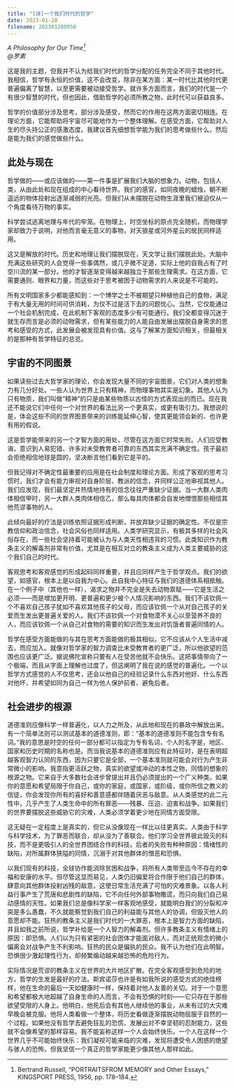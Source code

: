 ```yaml
---
title: "[译]一个我们时代的哲学"
date: 2023-01-28
filename: 202301280950
---
```


*A Philosophy for Our Time[^1]\
@罗素*

这是我的主题，但我并不认为给我们时代的哲学分配的任务完全不同于其他时代。我相信，哲学有永恒的价值，这不会改变，除非在某方面：某一时代比其他时代更普遍偏离了智慧，以至更需要被动接受哲学。就许多方面而言，我们的时代是一个有很少智慧的时代，但也因此，借助哲学的必须所教之物，此时代可以获益良多。

哲学的价值部分涉及思考，部分涉及感受，然而它的作用在这两方面密切相连。在理论方面，它能帮助将宇宙尽可能地作为一个整体理解。在感受方面，它帮助对人生的尽头持公正的感激态度。我建议首先细想哲学能为我们的思考做些什么，然后是能为我们的感觉做些什么。

## 此处与现在

哲学做的——或应该做的——第一件事是扩展我们大脑的想象力。动物，包括人类，从由此处和现在组成的中心看待世界。我们的感官，如同夜晚的蜡烛，朝不断遥远的物体投射出逐渐减弱的光亮。但我们从未摆脱在动物生涯里我们被迫仅从一个角度看待万物的事实。

科学尝试逃离地理与年代的牢笼。在物理上，时空坐标的原点完全随机，而物理学家却致力于说明，对他而言毫无意义的事物，对天狼星或河外星云的居民同样适用。

这又是解放的时代。历史和地理让我们摆脱现在，天文学让我们摆脱此处。大脑中充满这些研究的人会觉得一些事偶然，或几乎微不足道，实际上他的自我占有了时空川流的某一部分。他的才智逐渐变得越来越独立于那些生理需求。在这方面，它需要通则、眼界和力量，而这些对于思考被困于动物需求的人来说是不可能的。

所有文明国家多少都能感知到：一个博学之士不被期望只种植他自己的食物，满足于有大量无用的时间可供消耗，为仅不过是活下去的问题忧心。当然，它仅能通过一个社会机制完成，在此机制下客观的态度多少有可能通行。我们全都变得沉迷于就生存而言是必须的动物需求，但有某些能力的人能自由发展出摆脱自身需求的思考和感受的方式，此发展会被发现具有价值。这与了解某方面知识相关，但最相关的是那种有哲学特征的总览。

## 宇宙的不同图景

如果读些过去大哲学家的理论，你会发现大量不同的宇宙图景，它们对人类的想象力有几分好处。一些人认为世界上只有精神，而物理事物其实是幻象。其他人认为只有物质，我们叫做“精神”的只是由某些物质以古怪的方式表现出的而已。现在我还不能说它们中任何一个对世界的看法比另一个更真实，或更有吸引力。我想说的是，体会这些不同的世界图景带来的训练能延伸心智，使其更能领会新的、也许更有用的假说。

这是哲学能带来的另一个才智方面的用处，尽管在这方面它时常失败。人们应受教诲，意识到人易犯错、许多对未受教育者可靠的东西其实充满不确定性。孩子最初会拒绝相信地球是圆的，坚决断言他们看到它是平的。

但我记得对不确定性最重要的应用是在社会制度和理论方面。形成了客观的思考习惯时，我们才会有能力审视对自身阶层、教派的信念，并同样公正地审视其他人。我们应发现，我们最坚定并热情地持有的信念往往严重缺少证据。当一大群人类肉体相信甲时，另一大群人类肉体相信乙，那么每具肉体都会自发地憎恨那些相信其他荒谬事物的人。

此倾向最好的疗法是训练依照证据形成判断，并放弃缺少证据的确定性。不仅是宗教信仰和政治信念，社会风俗也同样适用。人类学研究显示，有极其多样的社会风俗存在，而一些社会坚持着可能被认为与人类天性相违背的习惯。此类知识作为教条主义的解毒剂非常有价值，尤其是在相互对立的教条主义成为人类主要威胁的这个我们自己的时代。

客观思考和客观感觉的形成起码同样重要，并且应同样产生于哲学观点。我们的欲望，如感官，根本上是以自我为中心。此自我中心特征与我们的道德体系相抵触。在一个例子中（其他也一样），渴求之物并不完全是失去动物禀赋——它是生活之必须——而是增加更开明、更普遍和更少被个人情况影响的东西。我们不该钦佩一个不喜欢自己孩子犹如不喜欢其他孩子的父母，而应该钦佩一个从对自己孩子的关爱而生发出更普遍关爱的人。我们不该钦佩一个对食物漠不关心以至营养不良的人，而应该钦佩一个从自己对食物的需要的知识而生发出对饥饿者普遍同情的人。

哲学在感受方面能做的与其在思考方面能做的极其相似。它不应该从个人生活中减去，而应加入。就像对哲学家的智力调查比未受教育者的更广泛，所以他欲望的范围也应该更广泛。据说佛陀宣称只要有人在受苦他就不会快乐。这把事情带向了一个极端，而且从字面上理解也过度了，但这阐明了我在说的感觉的普遍化。一个以哲学方式感觉的人不仅思考，还会以他自己的经验记录什么东西对他好、什么东西对他坏，并希望如同为自己一样为他人保护前者、避免后者。

## 社会进步的根源

道德准则应像科学一样普遍化，以人力之所及，从此地和现在的暴政中解放出来。有一个简单法则可以测试基本的道德准则，即：“基本的道德准则不能包含专有名词。”我的意思是时空的任何一部分都可以指定为专有名词，个人的名字是，地区、国家和历史时期的名称也是。而当我说基本的道德准则应有此特征时，是在表明超越客观智力认同的东西，因为只要它是全部，一个基本准则就可能会对行为产生非常微小的影响。我意指更活跃之物，真实的欲望或冲动的本性之物，同情的想象的根源之物。它来自于大多数社会进步曾提出并且仍必须提出的一个广义种类。如果你的意愿和希望局限于你自己，或你的家庭，或国家，或阶级，或你所信之教义的信徒，你会发现你所有的喜好和善意感都伴随着厌恶与敌意。从人类感觉的此二元性中，几乎产生了人类生命中的所有罪恶——残暴、压迫、迫害和战争。如果我们的世界要摆脱这些威胁它的灾难，人类必须学着更少地在同情方面受限。

这无疑在一定程度上是真实的，但它从没像现在一样比以往更真实。人类由于科学与科学技术，为了罪恶而联合，却从没为了善联合。他们学习全世界彼此毁灭的科技，而不是更吸引人的全世界团结合作的科技。后者的失败有种种原因：情绪性的缺陷，对所属群体狭隘的同情，沉溺于对其他群体的憎恶和恐惧。

以我们现有的科技，全球协作能消除贫困和战争，将所有人类带至迄今不存在的幸福和安康的水平。但尽管这显而易见，人类仍旧偏爱将合作限于他们自己的群体，肆意向其他群体投射凶残的敌意，这使日常生活充满了可怕的灾难景象。以各人利益行事产生了荒唐和悲剧性的缺陷，它不向任何外部事物撒谎，而只向我们自己易动感情的天性。如果我们总是像科学家一样客观地感受，就能明白我们的分裂和冲突是多么愚蠢，不久就能察觉到我们自己的利益能与其他人的协调，但毁灭他人的意愿却不能。狂热的教条主义是我们时代的一大罪恶，根本上是智力方面的缺陷，并且如我之前所说，哲学补给是一个人智力的解毒剂。但许多教条主义有情绪上的原因：即恐惧。人们以为只有紧密的社会团体才能面对敌人，而对正统观念的微小偏离会对战争产生不利影响。狂热的民众是偏执的民众。我不认为他们在此明智。恐惧很少激起理性行为，却频繁煽动越来越恐怖的危险行为。

实际情况是荒谬的教条主义在世界的大片地区扩散。在完全客观感受到危险的地方，哲学的生发是最好的疗法。斯宾诺莎也许是有如我所说的感受方式的绝佳榜样，他在生命的最后一天如健康时一样，保持着对他人友善的关切。对于一个意愿和希望都极大地超越了自身生命的人而言，不会有恐惧的时刻——它只存在于那些欲望受限的人身上。他明白，他死后会有其他人继续他的事业，从未有过的大灾难早晚会被克服。他将人类看做一个整体，将历史看做逐渐摆脱动物屈服于自然的一个过程。如果他没有哲学去避免狂乱的恐慌、发展出对不幸坚韧的忍耐能力，这些就不会像希望的那样容易。我不能妄称这样一个人会始终快乐。一个人在这样一个世界几乎不可能始终快乐：我们凝视可能来临的灾难，发现将遭受令人困惑的绝望与骇人的恐怖，但我坚信一个真正的哲学家能更少像其他人那样如此。

[^1]: Bertrand Russell, “PORTRAITSFROM MEMORY and Other Essays,” KINGSPORT PRESS, 1956, pp. 178–184.